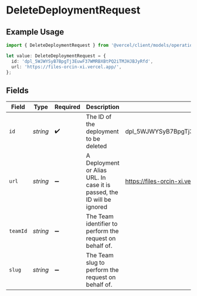 # DeleteDeploymentRequest

## Example Usage

```typescript
import { DeleteDeploymentRequest } from '@vercel/client/models/operations';

let value: DeleteDeploymentRequest = {
  id: 'dpl_5WJWYSyB7BpgTj3EuwF37WMRBXBtPQ2iTMJHJBJyRfd',
  url: 'https://files-orcin-xi.vercel.app/',
};
```

## Fields

| Field    | Type     | Required           | Description                                                             | Example                                         |
| -------- | -------- | ------------------ | ----------------------------------------------------------------------- | ----------------------------------------------- |
| `id`     | _string_ | :heavy_check_mark: | The ID of the deployment to be deleted                                  | dpl_5WJWYSyB7BpgTj3EuwF37WMRBXBtPQ2iTMJHJBJyRfd |
| `url`    | _string_ | :heavy_minus_sign: | A Deployment or Alias URL. In case it is passed, the ID will be ignored | https://files-orcin-xi.vercel.app/              |
| `teamId` | _string_ | :heavy_minus_sign: | The Team identifier to perform the request on behalf of.                |                                                 |
| `slug`   | _string_ | :heavy_minus_sign: | The Team slug to perform the request on behalf of.                      |                                                 |
